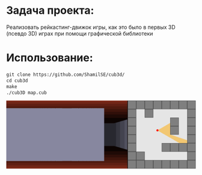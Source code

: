 # Задача проекта:
Реализовать рейкастинг-движок игры, как это было в первых 3D (псевдо 3D) играх при помощи графической библиотеки

# Использование:
```
git clone https://github.com/ShamilSE/cub3d/
cd cub3d
make
./cub3D map.cub
```
![](additional/ray_casting.gif)
